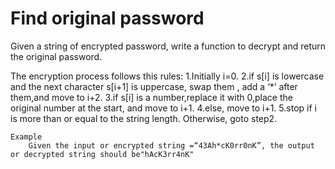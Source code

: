 # Find original password

Given a string of encrypted password, write a function to decrypt and return the original password.

The encryption process follows this rules:
    1.Initially i=0.
    2.if s[i] is lowercase and the next character s[i+1] is uppercase, swap them , add a ‘*’ after them,and move to i+2.
    3.if s[i] is a number,replace it with 0,place the original number at the start, and move to i+1.
    4.else, move to i+1.
    5.stop if i is more than or equal to the string length. Otherwise, goto step2.
```
Example
    Given the input or encrypted string =“43Ah*cK0rr0nK”, the output or decrypted string should be"hAcK3rr4nK"
```